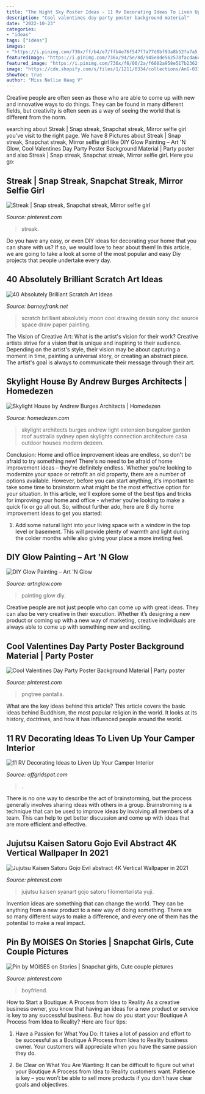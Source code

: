 ```yaml
---
title: "The Night Sky Poster Ideas - 11 Rv Decorating Ideas To Liven Up Your Camper Interior"
description: "Cool valentines day party poster background material"
date: "2022-10-23"
categories:
- "ideas"
tags: ["ideas"]
images:
- "https://i.pinimg.com/736x/ff/b4/e7/ffb4e76f547f7a77d0bf93a8b52fa7a5.jpg"
featuredImage: "https://i.pinimg.com/736x/94/5e/8d/945e8de562578facda6e2f0dd1fa02e3.jpg"
featured_image: "https://i.pinimg.com/736x/f6/00/2a/f6002a958e517b2362f51e8c39159251.jpg"
image: "https://cdn.shopify.com/s/files/1/1211/0334/collections/AnG-037_1200x1200.JPG?v=1524253690"
ShowToc: true
author: "Miss Nellie Haag V"
---
```



Creative people are often seen as those who are able to come up with new and innovative ways to do things. They can be found in many different fields, but creativity is often seen as a way of seeing the world that is different from the norm.

	

		
searching about Streak | Snap streak, Snapchat streak, Mirror selfie girl you've visit to the right page. We have 8 Pictures about Streak | Snap streak, Snapchat streak, Mirror selfie girl like DIY Glow Painting – Art &#039;N Glow, Cool Valentines Day Party Poster Background Material | Party poster and also Streak | Snap streak, Snapchat streak, Mirror selfie girl. Here you go:
		
    
## Streak | Snap Streak, Snapchat Streak, Mirror Selfie Girl

<img loading=lazy src="https://i.pinimg.com/736x/f6/00/2a/f6002a958e517b2362f51e8c39159251.jpg" onerror="this.onerror=null;this.src='https://tse4.mm.bing.net/th?id=OIP.37-kcStNXQuwMnSTgqXAYAHaPc&amp;pid=15.1';" alt="Streak | Snap streak, Snapchat streak, Mirror selfie girl">

_Source: pinterest.com_

>streak. 

	

Do you have any easy, or even DIY ideas for decorating your home that you can share with us? If so, we would love to hear about them! In this article, we are going to take a look at some of the most popular and easy Diy projects that people undertake every day.

    
## 40 Absolutely Brilliant Scratch Art Ideas

<img loading=lazy src="http://www.barneyfrank.net/wp-content/uploads/2015/10/Absolutely-Brilliant-Scratch-Art-Ideas-45.jpg" onerror="this.onerror=null;this.src='https://tse2.mm.bing.net/th?id=OIP.6sJYWae68tHnpUR8V_OpVAHaMo&amp;pid=15.1';" alt="40 Absolutely Brilliant Scratch Art Ideas">

_Source: barneyfrank.net_

>scratch brilliant absolutely moon cool drawing dessin sony dsc source space draw paper painting. 

	

The Vision of Creative Art: What is the artist's vision for their work?
Creative artists strive for a vision that is unique and inspiring to their audience. Depending on the artist's style, their vision may be about capturing a moment in time, painting a universal story, or creating an abstract piece. The artist's goal is always to communicate their message through their art.

    
## Skylight House By Andrew Burges Architects | Homedezen

<img loading=lazy src="http://www.homedezen.com/wp-content/uploads/2015/04/Skylight-House-by-Andrew-Burges-Architects-13.jpg" onerror="this.onerror=null;this.src='https://tse1.mm.bing.net/th?id=OIP.3FHdSu3SkUZATsU8JY0OcQHaFS&amp;pid=15.1';" alt="Skylight House by Andrew Burges Architects | Homedezen">

_Source: homedezen.com_

>skylight architects burges andrew light extension bungalow garden roof australia sydney open skylights connection architecture casa outdoor houses modern dezeen. 

	

Conclusion: Home and office improvement ideas are endless, so don't be afraid to try something new!
There's no need to be afraid of home improvement ideas – they're definitely endless. Whether you're looking to modernize your space or retrofit an old property, there are a number of options available. However, before you can start anything, it's important to take some time to brainstorm what might be the most effective option for your situation. In this article, we'll explore some of the best tips and tricks for improving your home and office - whether you're looking to make a quick fix or go all out. So, without further ado, here are 8 diy home improvement ideas to get you started: 
1) Add some natural light into your living space with a window in the top level or basement. This will provide plenty of warmth and light during the colder months while also giving your place a more inviting feel.

    
## DIY Glow Painting – Art &#039;N Glow

<img loading=lazy src="https://cdn.shopify.com/s/files/1/1211/0334/collections/AnG-037_1200x1200.JPG?v=1524253690" onerror="this.onerror=null;this.src='https://tse3.mm.bing.net/th?id=OIP.3bIECj5Hlv2mShD_cz-yIQHaJ4&amp;pid=15.1';" alt="DIY Glow Painting – Art &#039;N Glow">

_Source: artnglow.com_

>painting glow diy. 

	

Creative people are not just people who can come up with great ideas. They can also be very creative in their execution. Whether it’s designing a new product or coming up with a new way of marketing, creative individuals are always able to come up with something new and exciting.

    
## Cool Valentines Day Party Poster Background Material | Party Poster

<img loading=lazy src="https://i.pinimg.com/736x/94/5e/8d/945e8de562578facda6e2f0dd1fa02e3.jpg" onerror="this.onerror=null;this.src='https://tse2.mm.bing.net/th?id=OIP.WhvESAFPc3NBAZOzyUniVAHaMn&amp;pid=15.1';" alt="Cool Valentines Day Party Poster Background Material | Party poster">

_Source: pinterest.com_

>pngtree pantalla. 

	

What are the key ideas behind this article?
This article covers the basic ideas behind Buddhism, the most popular religion in the world. It looks at its history, doctrines, and how it has influenced people around the world.

    
## 11 RV Decorating Ideas To Liven Up Your Camper Interior

<img loading=lazy src="https://offgridspot.com/wp-content/uploads/2020/06/105044540_3113232758699296_6906715080108428204_n.jpg" onerror="this.onerror=null;this.src='https://tse1.mm.bing.net/th?id=OIP.b9jlP_WOa4fFZ_na6Tq44wHaJ4&amp;pid=15.1';" alt="11 RV Decorating Ideas to Liven Up Your Camper Interior">

_Source: offgridspot.com_

>. 

	

There is no one way to describe the act of brainstorming, but the process generally involves sharing ideas with others in a group. Brainstroming is a technique that can be used to improve ideas by involving all members of a team. This can help to get better discussion and come up with ideas that are more efficient and effective.

    
## Jujutsu Kaisen Satoru Gojo Evil Abstract 4K Vertical Wallpaper In 2021

<img loading=lazy src="https://i.pinimg.com/736x/ff/b4/e7/ffb4e76f547f7a77d0bf93a8b52fa7a5.jpg" onerror="this.onerror=null;this.src='https://tse3.mm.bing.net/th?id=OIP.6vYN3h_Z3FVfbjdIfC1lEQHaNO&amp;pid=15.1';" alt="Jujutsu Kaisen Satoru Gojo Evil abstract 4K Vertical Wallpaper in 2021">

_Source: pinterest.com_

>jujutsu kaisen syanart gojo satoru filomentarista yuji. 

	

Invention ideas are something that can change the world. They can be anything from a new product to a new way of doing something. There are so many different ways to make a difference, and every one of them has the potential to make a real impact.

    
## Pin By MOISES On Stories | Snapchat Girls, Cute Couple Pictures

<img loading=lazy src="https://i.pinimg.com/736x/7b/8f/41/7b8f41b8e2280f63bddaf94c89ffcde2.jpg" onerror="this.onerror=null;this.src='https://tse3.mm.bing.net/th?id=OIP.RNCB_3vv-dgsOjkywh8UMwHaNK&amp;pid=15.1';" alt="Pin by MOISES on Stories | Snapchat girls, Cute couple pictures">

_Source: pinterest.com_

>boyfriend. 

	

How to Start a Boutique: A Process from Idea to Reality
As a creative business owner, you know that having an ideas for a new product or service is key to any successful business. But how do you start your Boutique A Process from Idea to Reality? Here are four tips:
1. Have a Passion for What You Do: It takes a lot of passion and effort to be successful as a Boutique A Process from Idea to Reality business owner. Your customers will appreciate when you have the same passion they do.

2. Be Clear on What You Are Wanting: It can be difficult to figure out what your Boutique A Process from Idea to Reality customers want. Patience is key – you won’t be able to sell more products if you don’t have clear goals and objectives.


